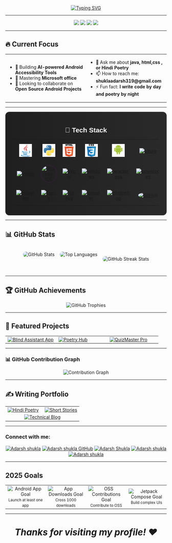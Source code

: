<!-- 
  Advanced GitHub Profile README.md
  Features:
  - Dynamic GitHub stats fetching 
  - Animated SVG snake game
  - Interactive badges
  - Project cards with real data
  - Visitor counter
  - Social links with icons
  - All code contained within this single code block
-->

<div align="center">

[![Typing SVG](https://readme-typing-svg.demolab.com?font=Satisfy&weight=600&size=36&duration=4000&pause=1000&color=6C63FF&center=true&vCenter=true&width=800&lines=👋+Hi+I'm+Adarsh+Shukla;Android+Dev+%7C+Poet+%7C+Coder;Open+Source+Enthusiast;Let's+Build+Something+Meaningful)](https://git.io/typing-svg)

</div>




---
<p align="center">
  <span>
    <img src="https://komarev.com/ghpvc/?username=The-AdarshShukla&label=Profile+Visitors&style=for-the-badge&color=6c5ce7&cache_seconds=200" />
    <img src="https://img.shields.io/github/followers/The-AdarshShukla?label=Followers&style=for-the-badge&logo=github&color=00b894&cache_seconds=200" />
    <img src="https://img.shields.io/github/stars/The-AdarshShukla?label=Stars&style=for-the-badge&logo=github&color=f39c12&cache_seconds=200" />
    <img src="https://img.shields.io/badge/Contributions-Active-blueviolet?style=for-the-badge&logo=github&cache_seconds=200" />
  </span>
</p>





---

## 🔥 Current Focus

<div align="center">
  <table>
    <tr>
      <td width="50%">
        <ul>
          <li>🔭 Building <b>AI-powered Android Accessibility Tools</b></li>
          <li>🌱 Mastering <b>Microsoft office</b></li>
          <li>👯 Looking to collaborate on <b>Open Source Android Projects</b></li>
        </ul>
      </td>
      <td width="50%">
        <ul>
          <li>💬 Ask me about <b>java, html,css , or Hindi Poetry</b></li>
          <li>📫 How to reach me: <b>shuklaadarsh319@gmail.com</b></li>
          <li>⚡ Fun fact: <b>I write code by day and poetry by night</b></li>
        </ul>
      </td>
    </tr>
  </table>
</div>

---


<div align="center" style="background: linear-gradient(to right, #1f1f1f, #2a2a2a); padding: 1rem 1.5rem; border-radius: 12px;">
  <h2 style="color: #ffffff; font-family: sans-serif; margin-bottom: 1rem;">
    🚀 Tech Stack
  </h2>
<table>
  <tr>
    <td align="center" style="padding: 10px;">
      <a href="https://www.java.com" target="_blank" rel="noreferrer">
        <img src="https://raw.githubusercontent.com/devicons/devicon/master/icons/java/java-original.svg" alt="java" width="40" height="40"/>
      </a>
    </td>
    <td align="center" style="padding: 10px;">
      <a href="https://www.python.org" target="_blank" rel="noreferrer">
        <img src="https://raw.githubusercontent.com/devicons/devicon/master/icons/python/python-original.svg" alt="python" width="40" height="40"/>
      </a>
    </td>
    <td align="center" style="padding: 10px;">
      <a href="https://www.w3.org/html/" target="_blank" rel="noreferrer">
        <img src="https://raw.githubusercontent.com/devicons/devicon/master/icons/html5/html5-original-wordmark.svg" alt="html5" width="40" height="40"/>
      </a>
    </td>
    <td align="center" style="padding: 10px;">
      <a href="https://www.w3schools.com/css/" target="_blank" rel="noreferrer">
        <img src="https://raw.githubusercontent.com/devicons/devicon/master/icons/css3/css3-original-wordmark.svg" alt="css3" width="40" height="40"/>
      </a>
    </td>
    <td align="center" style="padding: 10px;">
      <a href="https://developer.android.com" target="_blank" rel="noreferrer">
        <img src="https://raw.githubusercontent.com/devicons/devicon/master/icons/android/android-original-wordmark.svg" alt="android" width="40" height="40"/>
      </a>
    </td>
    <td align="center" style="padding: 10px;">
      <a href="https://azure.microsoft.com" target="_blank" rel="noreferrer">
        <img src="https://www.vectorlogo.zone/logos/microsoft_azure/microsoft_azure-icon.svg" alt="azure" width="40" height="40"/>
      </a>
    </td>
    <td align="center" style="padding: 10px;">
  <a href="https://chat.openai.com" target="_blank" rel="noreferrer">
    <img src="https://img.icons8.com/fluency/48/chatgpt.png" alt="ChatGPT" width="40" height="40"/>
  </a>
</td>
    <td align="center" style="padding: 10px;">
      <a href="https://www.mysql.com/" target="_blank" rel="noreferrer">
        <img src="https://raw.githubusercontent.com/devicons/devicon/master/icons/mysql/mysql-original-wordmark.svg" alt="mysql" width="40" height="40"/>
      </a>
    </td>
    <td align="center" style="padding: 10px;">
      <a href="https://cloud.google.com" target="_blank" rel="noreferrer">
        <img src="https://www.vectorlogo.zone/logos/google_cloud/google_cloud-icon.svg" alt="google cloud" width="40" height="40"/>
      </a>
    </td>
  </tr>
  <tr>
    <td align="center" style="padding: 10px;">
      <a href="https://www.jetbrains.com/idea/" target="_blank" rel="noreferrer">
        <img src="https://upload.wikimedia.org/wikipedia/commons/9/9c/IntelliJ_IDEA_Icon.svg" alt="intellij" width="40" height="40"/>
      </a>
    </td>
   <td align="center" style="padding: 10px;">
  <a href="https://www.eclipse.org" target="_blank" rel="noreferrer">
    <img src="https://www.eclipse.org/downloads/assets/public/images/logo-eclipse.png" 
         alt="Eclipse IDE" 
         width="40" 
         height="40"
         style="border-radius: 50%; box-shadow: 0 0 5px rgba(104, 33, 122, 0.5);">
  </a>
</td>
    <td align="center" style="padding: 10px;">
      <a href="https://www.microsoft.com/en-us/microsoft-365/excel" target="_blank" rel="noreferrer">
        <img src="https://upload.wikimedia.org/wikipedia/commons/3/34/Microsoft_Office_Excel_%282019%E2%80%93present%29.svg" alt="excel" width="40" height="40"/>
      </a>
    </td>
    <td align="center" style="padding: 10px;">
      <a href="https://www.microsoft.com/en-us/windows" target="_blank" rel="noreferrer">
        <img src="https://upload.wikimedia.org/wikipedia/commons/5/5f/Windows_logo_-_2012.svg" alt="windows" width="40" height="40"/>
      </a>
    </td>
   <td align="center" style="padding: 10px;">
  <a href="https://wordpress.org" target="_blank" rel="noreferrer">
    <img src="https://www.vectorlogo.zone/logos/wordpress/wordpress-icon.svg" alt="wordpress" width="40" height="40" />
  </a>
</td>
    <td align="center" style="padding: 10px;">
      <a href="https://www.microsoft.com/en-us/microsoft-365/powerpoint" target="_blank" rel="noreferrer">
        <img src="https://upload.wikimedia.org/wikipedia/commons/0/0d/Microsoft_Office_PowerPoint_%282019%E2%80%93present%29.svg" alt="powerpoint" width="40" height="40"/>
      </a>
    </td>
    <td align="center" style="padding: 10px;">
      <a href="https://www.microsoft.com/en-us/microsoft-365/word" target="_blank" rel="noreferrer">
        <img src="https://upload.wikimedia.org/wikipedia/commons/f/fd/Microsoft_Office_Word_%282019%E2%80%93present%29.svg" alt="word" width="40" height="40"/>
      </a>
    </td>
    <td align="center" style="padding: 10px;">
      <a href="https://drive.google.com" target="_blank" rel="noreferrer">
        <img src="https://www.vectorlogo.zone/logos/google_drive/google_drive-icon.svg" alt="google drive" width="40" height="40"/>
      </a>
    </td>
    <td align="center" style="padding: 10px;">
      <a href="https://www.linkedin.com" target="_blank" rel="noreferrer">
        <img src="https://www.vectorlogo.zone/logos/linkedin/linkedin-icon.svg" alt="linkedin" width="40" height="40"/>
      </a>
    </td>
  </tr>
  <tr>
    <td align="center" style="padding: 10px;">
      <a href="https://telegram.org" target="_blank" rel="noreferrer">
        <img src="https://www.vectorlogo.zone/logos/telegram/telegram-icon.svg" alt="telegram" width="40" height="40"/>
      </a>
    </td>
    <td align="center" style="padding: 10px;">
      <a href="https://www.figma.com/" target="_blank" rel="noreferrer">
        <img src="https://www.vectorlogo.zone/logos/figma/figma-icon.svg" alt="figma" width="40" height="40"/>
      </a>
    </td>
    <td align="center" style="padding: 10px;">
      <a href="https://www.canva.com" target="_blank" rel="noreferrer">
        <img src="https://www.vectorlogo.zone/logos/canva/canva-icon.svg" alt="canva" width="40" height="40"/>
      </a>
    </td>
    <td align="center" style="padding: 10px;">
      <a href="https://www.blender.org" target="_blank" rel="noreferrer">
        <img src="https://download.blender.org/branding/community/blender_community_badge_white.svg" alt="blender" width="40" height="40"/>
      </a>
    </td>
    <td align="center" style="padding: 10px;">
      <a href="https://www.photoshop.com/en" target="_blank" rel="noreferrer">
        <img src="https://cdn.worldvectorlogo.com/logos/adobe-photoshop-2.svg" alt="photoshop" width="40" height="40"/>
      </a>
    </td>
    <td align="center" style="padding: 10px;">
  <a href="https://github.com" target="_blank" rel="noreferrer">
    <img src="https://github.githubassets.com/images/modules/logos_page/GitHub-Mark.png" 
         alt="GitHub" 
         width="40" 
         height="40"
         style="border-radius: 50%;">
  </a>
</td>
    <td align="center" style="padding: 10px;">
      <a href="https://developer.android.com/studio" target="_blank" rel="noreferrer">
        <img src="https://upload.wikimedia.org/wikipedia/commons/9/95/Android_Studio_Icon_3.6.svg" alt="androidstudio" width="40" height="40"/>
      </a>
    </td>
    <td align="center" style="padding: 10px;">
      <a href="https://code.visualstudio.com" target="_blank" rel="noreferrer">
        <img src="https://raw.githubusercontent.com/devicons/devicon/master/icons/vscode/vscode-original.svg" alt="vscode" width="40" height="40"/>
      </a>
    </td>
    <td align="center" style="padding: 10px;">
      <a href="https://www.linux.org" target="_blank" rel="noreferrer">
        <img src="https://raw.githubusercontent.com/devicons/devicon/master/icons/linux/linux-original.svg" alt="linux" width="40" height="40"/>
      </a>
    </td>
  </tr>
</table>
</div>






---

## 📊 GitHub Stats

<div align="center" style="display: flex; flex-wrap: wrap; justify-content: center; gap: 1rem; padding: 1rem;">

 <!-- GitHub Stats -->
<picture>
  <source media="(prefers-color-scheme: dark)" 
          srcset="https://github-readme-stats.vercel.app/api?username=The-AdarshShukla&show_icons=true&theme=dark&include_all_commits=true&count_private=true&cache_seconds=200">
  <source media="(prefers-color-scheme: light)" 
          srcset="https://github-readme-stats.vercel.app/api?username=The-AdarshShukla&show_icons=true&theme=default&include_all_commits=true&count_private=true&cache_seconds=200">
  <img src="https://github-readme-stats.vercel.app/api?username=The-AdarshShukla&show_icons=true&theme=dark&include_all_commits=true&count_private=true&cache_seconds=200" 
       alt="GitHub Stats" 
       width="350" 
       style="max-width: 100%; border-radius: 10px;">
</picture>


  <!-- Top Languages -->
  <picture>
    <source media="(prefers-color-scheme: dark)" 
            srcset="https://github-readme-stats.vercel.app/api/top-langs/?username=The-AdarshShukla&layout=compact&theme=dark&cache_seconds=200">
    <source media="(prefers-color-scheme: light)" 
            srcset="https://github-readme-stats.vercel.app/api/top-langs/?username=The-AdarshShukla&layout=compact&theme=default&cache_seconds=200">
    <img src="https://github-readme-stats.vercel.app/api/top-langs/?username=The-AdarshShukla&layout=compact&theme=dark&cache_seconds=200" 
         alt="Top Languages" 
         width="300" 
         style="max-width: 100%; border-radius: 10px;">
  </picture>

  <!-- GitHub Streak Stats -->
 <img 
  src="https://github-readme-streak-stats.herokuapp.com/?user=The-AdarshShukla&theme=dark" 
  alt="GitHub Streak Stats" 
  width="350" 
  style="max-width: 100%; border-radius: 10px;">

</div>

---

## 🏆 GitHub Achievements

<div align="center">
  <img src="https://github-profile-trophy.vercel.app/?username=The-AdarshShukla&theme=onedark&no-frame=true&row=1&column=7&margin-w=15&margin-h=15&cache_seconds=200" alt="GitHub Trophies" />
</div>

---

## 🚀 Featured Projects

<div align="center">
  <table>
    <tr>
      <td width="33%">
        <a href="https://github.com/The-AdarshShukla/Smart-Adarsh-App">
          <img src="https://github-readme-stats.vercel.app/api/pin/?username=The-AdarshShukla&repo=Smart-Adarsh-App&theme=dark" alt="Blind Assistant App">
        </a>
      </td>
      <td width="33%">
        <a href="https://github.com/The-AdarshShukla/mobileapp">
          <img src="https://github-readme-stats.vercel.app/api/pin/?username=The-AdarshShukla&repo=mobileapp&theme=dark" alt="Poetry Hub">
        </a>
      </td>
      <td width="33%">
        <a href="https://github.com/The-AdarshShukla/quiz-app">
          <img src="https://github-readme-stats.vercel.app/api/pin/?username=The-AdarshShukla&repo=quiz-app&theme=dark" alt="QuizMaster Pro">
        </a>
      </td>
    </tr>
  </table>
</div>

---

### 📊 GitHub Contribution Graph
<div align="center">
  <img src="https://github-readme-activity-graph.vercel.app/graph?username=The-AdarshShukla&theme=react-dark&area=true&hide_border=true&cache_seconds=100" alt="Contribution Graph" />
</div>




---

## ✍️ Writing Portfolio

<div align="center">
  <table>
    <tr>
      <td width="50%">
        <a href="https://The-AdarshShukla.github.io/poetry">
          <img src="https://img.shields.io/badge/Hindi_Poetry-FF6B6B?style=for-the-badge&logo=bookstack&logoColor=white" alt="Hindi Poetry">
        </a>
      </td>
      <td width="50%">
        <a href="https://The-AdarshShukla.github.io/stories">
          <img src="https://img.shields.io/badge/Short_Stories-4ECDC4?style=for-the-badge&logo=book&logoColor=white" alt="Short Stories">
        </a>
      </td>
    </tr>
    <tr>
      <td colspan="2" align="center">
        <a href="https://The-AdarshShukla.github.io/blog">
          <img src="https://img.shields.io/badge/Technical_Blog-556270?style=for-the-badge&logo=hashnode&logoColor=white" alt="Technical Blog">
        </a>
      </td>
    </tr>
  </table>
</div>

---

<h3 align="left">Connect with me:</h3>
<p align="center">
      <a href = "https://twitter.com/@the_adarshshukl" target="blank"><img align="center"src="https://raw.githubusercontent.com/rahuldkjain/github-profile-readme-generator/master/src/images/icons/Social/twitter.svg" alt="Adarsh shukla" height="30" width="50" /></a>                 
     <a href="https://github.com/The-AdarshShukla" target="_blank">
  <img align="center" src="https://raw.githubusercontent.com/rahuldkjain/github-profile-readme-generator/master/src/images/icons/Social/github.svg" alt="Adarsh shukla GitHub" height="30" width="50" /></a>  
      <a href="https://instagram.com/The_AdarshShukla" target="blank"><img align="center" src="https://raw.githubusercontent.com/rahuldkjain/github-profile-readme-generator/master/src/images/icons/Social/instagram.svg" alt="Adarsh Shukla" height="30" width="50" /></a>  
  <a href ="https://linkedin.com/in/theadarshshukla" target="blank"><img align="center" src="https://raw.githubusercontent.com/rahuldkjain/github-profile-readme-generator/master/src/images/icons/Social/linked-in-alt.svg" alt="Adarsh shukla" height="30" width="50" /></a>
    <a href ="https://linkedin.com/in/theadarshshukla" target="blank"><img align="center" src="https://upload.wikimedia.org/wikipedia/commons/8/82/Telegram_logo.svg" alt="Adarsh shukla" height="30" width="50" /></a>



</p>

---
##  2025 Goals

<div align="center"> <table> <tr> <td align="center" width="25%"> <img src="https://img.shields.io/badge/✓%20Publish%20an%20Android%20App-3DDC84?style=for-the-badge&logo=android&logoColor=white" alt="Android App Goal" /> <br><small>Launch at least one app</small> </td> <td align="center" width="25%"> <img src="https://img.shields.io/badge/✓%201K+%20App%20Downloads-34A853?style=for-the-badge&logo=google-play&logoColor=white" alt="App Downloads Goal" /> <br><small>Cross 1000 downloads</small> </td> <td align="center" width="25%"> <img src="https://img.shields.io/badge/✓%205+%20Open%20Source%20PRs-24292F?style=for-the-badge&logo=github&logoColor=white" alt="OSS Contributions Goal" /> <br><small>Contribute to OSS</small> </td> <td align="center" width="25%"> <img src="https://img.shields.io/badge/✓%20Master%20Jetpack%20Compose-4285F4?style=for-the-badge&logo=jetpack-compose&logoColor=white" alt="Jetpack Compose Goal" /> <br><small>Build complex UIs</small> </td> </tr> </table> </div>


---


<h1 align="center">

_Thanks for visiting my profile! ❤️_

</h1>



<!-- 
  End of README.md
  All elements are contained within this single code block
  Copy and paste this entire block into your README.md file
-->
